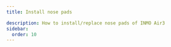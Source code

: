 ```yaml
---
title: Install nose pads

description: How to install/replace nose pads of INMO Air3
sidebar:
  order: 10
---
```









